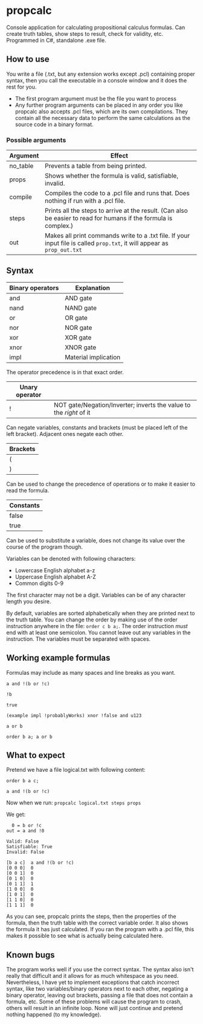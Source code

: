 # propcalc
Console application for calculating propositional calculus formulas. Can create truth tables, show steps to result, check for validity, etc. Programmed in C#, standalone .exe file.

## How to use
You write a file (.txt, but any extension works except .pcl) containing proper syntax, then you call the executable in a console window and it does the rest for you.
- The first program argument must be the file you want to process
- Any further program arguments can be placed in any order you like
propcalc also accepts .pcl files, which are its own compilations. They contain all the necessary data to perform the same calculations as the source code in a binary format.

### Possible arguments
|Argument|Effect|
|--------|------|
|no_table|Prevents a table from being printed.|
|props   |Shows whether the formula is valid, satisfiable, invalid.|
|compile |Compiles the code to a .pcl file and runs that. Does nothing if run with a .pcl file.|
|steps   |Prints all the steps to arrive at the result. (Can also be easier to read for humans if the formula is complex.)|
|out     |Makes all print commands write to a .txt file. If your input file is called `prop.txt`, it will appear as `prop_out.txt`|

## Syntax
|Binary operators|Explanation|
|-|-|
|and|AND gate|
|nand|NAND gate|
|or|OR gate|
|nor|NOR gate|
|xor|XOR gate|
|xnor|XNOR gate|
|impl|Material implication|

The operator precedence is in that exact order.

|Unary operator||
|-|-|
|!|NOT gate/Negation/Inverter; inverts the value to the _right_ of it|

Can negate variables, constants and brackets (must be placed left of the left bracket). Adjacent ones negate each other.


|Brackets|
|-|
|(|
|)|

Can be used to change the precedence of operations or to make it easier to read the formula.

|Constants|
|-|
|false|
|true|

Can be used to substitute a variable, does not change its value over the course of the program though.

Variables can be denoted with following characters:
- Lowercase English alphabet a-z
- Uppercase English alphabet A-Z
- Common digits 0-9

The first character may not be a digit.
Variables can be of any character length you desire.

By default, variables are sorted alphabetically when they are printed next to the truth table. You can change the order by making use of the order instruction anywhere in the file: `order c b a;`. The order instruction _must_ end with at least one semicolon. You cannot leave out any variables in the instruction. The variables must be separated with spaces.

## Working example formulas
Formulas may include as many spaces and line breaks as you want.

`a and !(b or !c)`

`!b`

`true`

`(example impl !probablyWorks) xnor !false and u123`

`a or b`

`order b a; a or b`

## What to expect
Pretend we have a file logical.txt with following content:
```
order b a c;

a and !(b or !c)
```
Now when we run:
`propcalc logical.txt steps props`

We get:
```
  0 = b or !c
out = a and !0

Valid: False
Satisfiable: True
Invalid: False

[b a c]  a and !(b or !c)
[0 0 0]  0
[0 0 1]  0
[0 1 0]  0
[0 1 1]  1
[1 0 0]  0
[1 0 1]  0
[1 1 0]  0
[1 1 1]  0
```

As you can see, propcalc prints the steps, then the properties of the formula, then the truth table with the correct variable order. It also shows the formula it has just calculated. If you ran the program with a .pcl file, this makes it possible to see what is actually being calculated here.

## Known bugs
The program works well if you use the correct syntax. The syntax also isn't really that difficult and it allows for as much whitespace as you need. Nevertheless, I have yet to implement exceptions that catch incorrect syntax, like two variables/binary operators next to each other, negating a binary operator, leaving out brackets, passing a file that does not contain a formula, etc. Some of these problems will cause the program to crash, others will result in an infinite loop. None will just continue and pretend nothing happened (to my knowledge).
